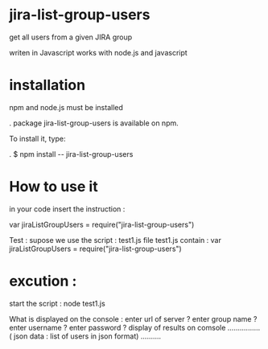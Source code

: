 # jira-list-group-users

get all users from a given JIRA group 

writen in Javascript
works with node.js and javascript

# installation

npm and node.js must be installed

 . package jira-list-group-users is available on npm. 
 
 To install it, type:
 
. $ npm install -- jira-list-group-users

# How to use it

in your code insert the instruction : 

var jiraListGroupUsers = require("jira-list-group-users")

Test : 
supose we use the script : test1.js 
file test1.js contain : var jiraListGroupUsers = require("jira-list-group-users")

# excution : 
start the script :
node test1.js

What is displayed on the console  : 
enter url of server ?
enter group name ? 
enter username ?
enter password ? 
display of results on comsole  ................
  ( json data : list of users in json format) ..........
